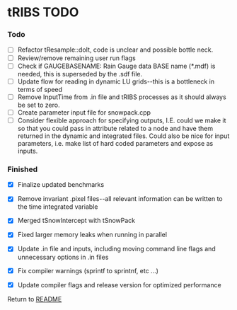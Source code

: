 # tRIBS TODO

### Todo
- [ ] Refactor tResample::doIt, code is unclear and possible bottle neck.
- [ ] Review/remove remaining user run flags
- [ ] Check if GAUGEBASENAME: Rain Gauge data BASE name (*.mdf) is needed, this is superseded by the .sdf file.
- [ ] Update flow for reading in dynamic LU grids--this is a bottleneck in terms of speed
- [ ] Remove InputTime from .in file and tRIBS processes as it should always be set to zero.
- [ ] Create parameter input file for snowpack.cpp
- [ ] Consider flexible approach for specifying outputs, I.E. could we make it so that you could pass in attribute related to a node and have them returned in the dynamic and integrated files. Could also be nice for input parameters, i.e. make list of hard coded parameters and expose as inputs.
### Finished
- [x] Finalize updated benchmarks
- [x] Remove invariant .pixel files--all relevant information can be written to the time integrated variable
- [x] Merged tSnowIntercept with tSnowPack
- [x] Fixed larger memory leaks when running in parallel
- [x] Update .in file and inputs, including moving command line flags and unnecessary options in .in files
- [x] Fix compiler warnings (sprintf to sprintnf, etc ...)
- [x] Update compiler flags and release version for optimized performance


Return to [README](../../README.md)
